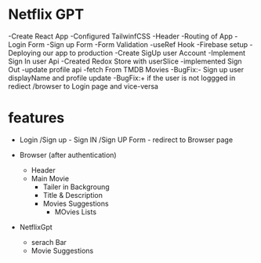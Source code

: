 # Netflix GPT

-Create React App
   -Configured TailwinfCSS
   -Header
   -Routing of App
   -Login Form
   -Sign up Form
   -Form Validation
   -useRef Hook
   -Firebase setup
   -Deploying our app to production
   -Create SigUp user Account
   -Implement Sign In user Api
   -Created Redox Store with userSlice 
   -implemented Sign Out
   -update profile api
   -fetch From TMDB Movies
   -BugFix:- Sign up user displayName and profile update
   -BugFix:+ if the user is not loggged in rediect /browser to Login page and vice-versa
    

# features
- Login /Sign up
       - Sign IN /Sign UP Form
       - redirect to Browser page
- Browser (after authentication)
   - Header
   - Main Movie
       - Tailer in Backgroung
       - Title & Description
       - Movies Suggestions
         - MOvies Lists

- NetflixGpt
   - serach Bar
   - Movie Suggestions
